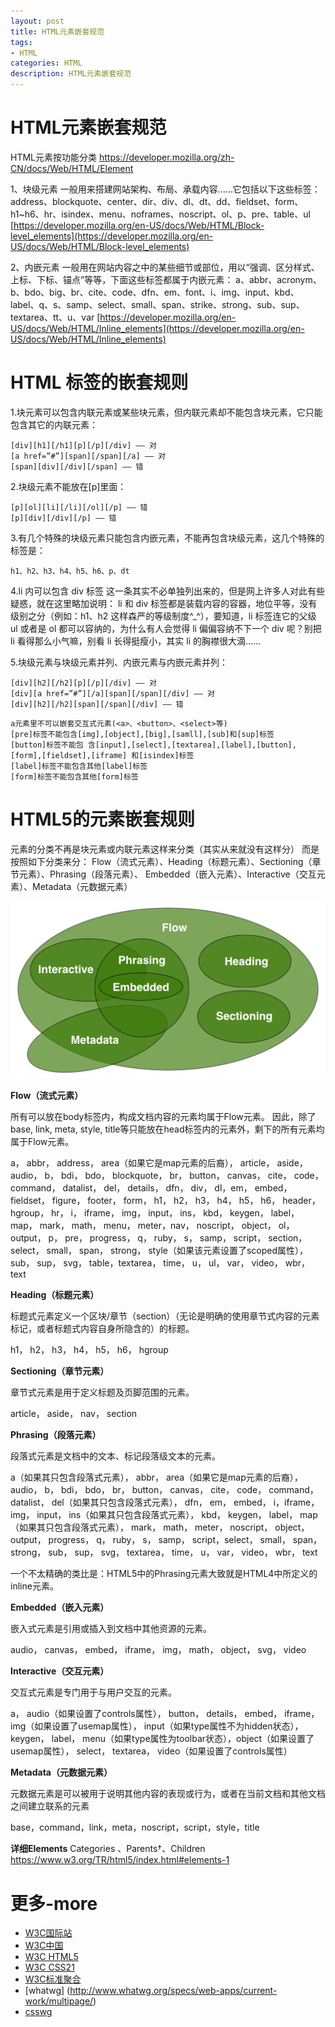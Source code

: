 ```yaml
---
layout: post
title: HTML元素嵌套规范
tags:
- HTML
categories: HTML
description: HTML元素嵌套规范
---
```

# HTML元素嵌套规范

HTML元素按功能分类
https://developer.mozilla.org/zh-CN/docs/Web/HTML/Element

1、块级元素
一般用来搭建网站架构、布局、承载内容……它包括以下这些标签： 
address、blockquote、center、dir、div、dl、dt、dd、fieldset、form、h1~h6、hr、isindex、menu、noframes、noscript、ol、p、pre、table、ul 
[https://developer.mozilla.org/en-US/docs/Web/HTML/Block-level_elements](https://developer.mozilla.org/en-US/docs/Web/HTML/Block-level_elements)

2、内嵌元素
一般用在网站内容之中的某些细节或部位，用以“强调、区分样式、上标、下标、锚点”等等，下面这些标签都属于内嵌元素： 
a、abbr、acronym、b、bdo、big、br、cite、code、dfn、em、font、i、img、input、kbd、label、q、s、samp、select、small、span、strike、strong、sub、sup、textarea、tt、u、var 
[https://developer.mozilla.org/en-US/docs/Web/HTML/Inline_elements](https://developer.mozilla.org/en-US/docs/Web/HTML/Inline_elements)



# HTML 标签的嵌套规则 
1.块元素可以包含内联元素或某些块元素，但内联元素却不能包含块元素，它只能包含其它的内联元素：
```
[div][h1][/h1][p][/p][/div] —— 对
[a href=”#”][span][/span][/a] —— 对
[span][div][/div][/span] —— 错
```

2.块级元素不能放在[p]里面：
```
[p][ol][li][/li][/ol][/p] —— 错
[p][div][/div][/p] —— 错
```

3.有几个特殊的块级元素只能包含内嵌元素，不能再包含块级元素，这几个特殊的标签是：
```
h1、h2、h3、h4、h5、h6、p、dt
```

4.li 内可以包含 div 标签 
这一条其实不必单独列出来的，但是网上许多人对此有些疑惑，就在这里略加说明：
li 和 div 标签都是装载内容的容器，地位平等，没有级别之分（例如：h1、h2 这样森严的等级制度^_^），要知道，li 标签连它的父级 ul 或者是 ol 都可以容纳的，为什么有人会觉得 li 偏偏容纳不下一个 div 呢？别把 li 看得那么小气嘛，别看 li 长得挺瘦小，其实 li 的胸襟很大滴……

5.块级元素与块级元素并列、内嵌元素与内嵌元素并列：
```
[div][h2][/h2][p][/p][/div] —— 对
[div][a href=”#”][/a][span][/span][/div] —— 对
[div][h2][/h2][span][/span][/div] —— 错
```
```
a元素里不可以嵌套交互式元素(<a>、<button>、<select>等)
[pre]标签不能包含[img],[object],[big],[samll],[sub]和[sup]标签
[button]标签不能包 含[input],[select],[textarea],[label],[button],[form],[fieldset],[iframe] 和[isindex]标签
[label]标签不能包含其他[label]标签
[form]标签不能包含其他[form]标签
```

# HTML5的元素嵌套规则
元素的分类不再是块元素或内联元素这样来分类（其实从来就没有这样分） 而是按照如下分类来分：
Flow（流式元素）、Heading（标题元素）、Sectioning（章节元素）、Phrasing（段落元素）、
Embedded（嵌入元素）、Interactive（交互元素）、Metadata（元数据元素）

<img src="/assets/images/2016/10-11-12/html5-nesting.png" alt="html5-nesting.png">

**Flow（流式元素）**

所有可以放在body标签内，构成文档内容的元素均属于Flow元素。
因此，除了base, link, meta, style, title等只能放在head标签内的元素外，剩下的所有元素均属于Flow元素。

a， abbr， address， area（如果它是map元素的后裔）， article， aside， audio， b， bdi， bdo， blockquote， br， button， canvas， cite， code， command， datalist， del， details， dfn， div， dl，em， embed， fieldset， figure， footer， form， h1， h2， h3， h4， h5， h6， header， hgroup， hr， i， iframe， img， input， ins， kbd， keygen， label， map， mark， math， menu， meter，nav， noscript， object， ol， output， p， pre， progress， q， ruby， s， samp， script， section， select， small， span， strong， style（如果该元素设置了scoped属性）， sub， sup， svg， table，textarea， time， u， ul， var， video， wbr， text

**Heading（标题元素）**

标题式元素定义一个区块/章节（section）（无论是明确的使用章节式内容的元素标记，或者标题式内容自身所隐含的）的标题。

h1， h2， h3， h4， h5， h6， hgroup

**Sectioning（章节元素）**

章节式元素是用于定义标题及页脚范围的元素。

article， aside， nav， section

**Phrasing（段落元素）**

段落式元素是文档中的文本、标记段落级文本的元素。

a（如果其只包含段落式元素）， abbr， area（如果它是map元素的后裔）， audio， b， bdi， bdo， br， button， canvas， cite， code， command， datalist， del（如果其只包含段落式元素）， dfn， em， embed， i，iframe， img， input， ins（如果其只包含段落式元素）， kbd， keygen， label， map（如果其只包含段落式元素）， mark， math， meter， noscript， object， output， progress， q， ruby， s， samp， script，select， small， span， strong， sub， sup， svg， textarea， time， u， var， video， wbr， text

一个不太精确的类比是：HTML5中的Phrasing元素大致就是HTML4中所定义的inline元素。

**Embedded（嵌入元素）**

嵌入式元素是引用或插入到文档中其他资源的元素。

audio， canvas， embed， iframe， img， math， object， svg， video

**Interactive（交互元素）**

交互式元素是专门用于与用户交互的元素。

a， audio（如果设置了controls属性）， button， details， embed， iframe， img（如果设置了usemap属性）， input（如果type属性不为hidden状态）， keygen， label， menu（如果type属性为toolbar状态），object（如果设置了usemap属性）， select， textarea， video（如果设置了controls属性）

**Metadata（元数据元素）**

元数据元素是可以被用于说明其他内容的表现或行为，或者在当前文档和其他文档之间建立联系的元素

base，command，link，meta，noscript，script，style，title

**详细Elements** Categories	、Parents†、Children
https://www.w3.org/TR/html5/index.html#elements-1




# 更多-more
* [W3C国际站](http://www.w3.org/)
* [W3C中国](http://www.chinaw3c.org/)
* [W3C HTML5](http://www.w3.org/TR/html5/)
* [W3C CSS21](http://www.w3.org/TR/CSS21/)
* [W3C标准聚合](http://www.w3.org/TR/)
* [whatwg]   (http://www.whatwg.org/specs/web-apps/current-work/multipage/)
* [csswg](http://dev.w3.org/csswg/)

